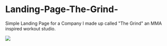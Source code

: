 # Landing-Page-The-Grind-
Simple Landing Page for a Company I made up called "The Grind" an MMA inspired workout studio. 

<img src="https://i.ibb.co/6m15t0Y/landingpage.png">
